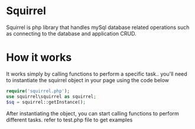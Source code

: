 # Squirrel
Squirrel is php library that handles mySql database related operations such as connecting to the database and application CRUD.

# How it works
It works simply by calling functions to perform a specific task..
you'll need to instantiate the squirrel object in your page using the code below

```php
require('squirrel.php');
use squirrel\squirrel as squirrel;
$sq = squirrel::getInstance();
```
After instantiating the object, you can start calling functions to perform different tasks.
refer to test.php file to get examples
	
